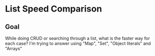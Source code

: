 # List Speed Comparison

## Goal

While doing CRUD or searching through a list, what is the faster way for each case?
I'm trying to answer using "Map", "Set", "Object literals" and  "Arrays"
